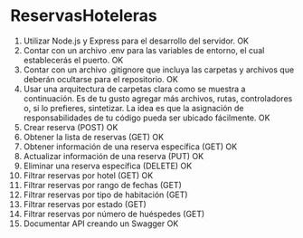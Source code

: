 # ReservasHoteleras

01. Utilizar Node.js y Express para el desarrollo del servidor. OK
02. Contar con un archivo .env para las variables de entorno, el cual establecerás el puerto. OK
03. Contar con un archivo .gitignore que incluya las carpetas y archivos que deberán ocultarse para el repositorio. OK
04. Usar una arquitectura de carpetas clara como se muestra a continuación. Es de tu gusto agregar más archivos, rutas, controladores o, si lo prefieres, sintetizar. La idea es que la asignación de responsabilidades de tu código pueda ser      ubicado fácilmente. OK
05. Crear reserva (POST) OK
06. Obtener la lista de reservas (GET) OK
07. Obtener información de una reserva específica (GET) OK
08. Actualizar información de una reserva (PUT) OK
09. Eliminar una reserva específica (DELETE) OK
10. Filtrar reservas por hotel (GET) OK
11. Filtrar reservas por rango de fechas (GET)
12. Filtrar reservas por tipo de habitación (GET)
13. Filtrar reservas por estado (GET)
14. Filtrar reservas por número de huéspedes (GET)
15. Documentar API creando un Swagger OK